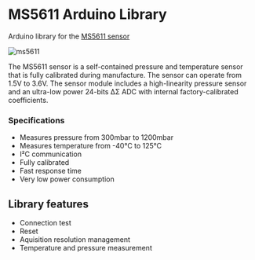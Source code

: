 # MS5611 Arduino Library
Arduino library for the [MS5611 sensor](http://www.te.com/usa-en/product-CAT-BLPS0036.html)

![ms5611](http://www.te.com/content/dam/te-com/catalog/part/CAT/BLP/S00/CAT-BLPS0036-t1.jpg/jcr:content/renditions/product-details.png)

The MS5611 sensor is a self-contained pressure and temperature sensor that is fully calibrated during manufacture. The sensor can operate from 1.5V to 3.6V. The sensor module includes a high-linearity pressure sensor and an ultra-low power 24-bits ΔΣ ADC with internal factory-calibrated coefficients.

### Specifications
* Measures pressure from 300mbar to 1200mbar
* Measures temperature from -40°C to 125°C
* I²C communication
* Fully calibrated
* Fast response time
* Very low power consumption


## Library features
* Connection test
* Reset
* Aquisition resolution management
* Temperature and pressure measurement
